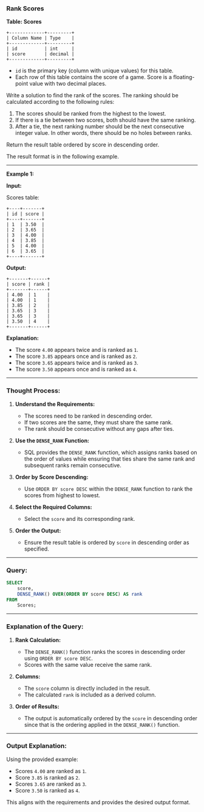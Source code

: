 ### Rank Scores

**Table: Scores**

```
+-------------+---------+
| Column Name | Type    |
+-------------+---------+
| id          | int     |
| score       | decimal |
+-------------+---------+
```
- `id` is the primary key (column with unique values) for this table.
- Each row of this table contains the score of a game. Score is a floating-point value with two decimal places.

Write a solution to find the rank of the scores. The ranking should be calculated according to the following rules:

1. The scores should be ranked from the highest to the lowest.
2. If there is a tie between two scores, both should have the same ranking.
3. After a tie, the next ranking number should be the next consecutive integer value. In other words, there should be no holes between ranks.

Return the result table ordered by score in descending order.

The result format is in the following example.

---

**Example 1:**

**Input:**

Scores table:

```
+----+-------+
| id | score |
+----+-------+
| 1  | 3.50  |
| 2  | 3.65  |
| 3  | 4.00  |
| 4  | 3.85  |
| 5  | 4.00  |
| 6  | 3.65  |
+----+-------+
```

**Output:**

```
+-------+------+
| score | rank |
+-------+------+
| 4.00  | 1    |
| 4.00  | 1    |
| 3.85  | 2    |
| 3.65  | 3    |
| 3.65  | 3    |
| 3.50  | 4    |
+-------+------+
```

**Explanation:**
- The score `4.00` appears twice and is ranked as `1`.
- The score `3.85` appears once and is ranked as `2`.
- The score `3.65` appears twice and is ranked as `3`.
- The score `3.50` appears once and is ranked as `4`.

---

### Thought Process:

1. **Understand the Requirements:**
   - The scores need to be ranked in descending order.
   - If two scores are the same, they must share the same rank.
   - The rank should be consecutive without any gaps after ties.

2. **Use the `DENSE_RANK` Function:**
   - SQL provides the `DENSE_RANK` function, which assigns ranks based on the order of values while ensuring that ties share the same rank and subsequent ranks remain consecutive.

3. **Order by Score Descending:**
   - Use `ORDER BY score DESC` within the `DENSE_RANK` function to rank the scores from highest to lowest.

4. **Select the Required Columns:**
   - Select the `score` and its corresponding rank.

5. **Order the Output:**
   - Ensure the result table is ordered by `score` in descending order as specified.

---

### Query:

```sql
SELECT 
    score,
    DENSE_RANK() OVER(ORDER BY score DESC) AS rank
FROM 
    Scores;
```

---

### Explanation of the Query:

1. **Rank Calculation:**
   - The `DENSE_RANK()` function ranks the scores in descending order using `ORDER BY score DESC`.
   - Scores with the same value receive the same rank.

2. **Columns:**
   - The `score` column is directly included in the result.
   - The calculated `rank` is included as a derived column.

3. **Order of Results:**
   - The output is automatically ordered by the `score` in descending order since that is the ordering applied in the `DENSE_RANK()` function.

---

### Output Explanation:

Using the provided example:

- Scores `4.00` are ranked as `1`.
- Score `3.85` is ranked as `2`.
- Scores `3.65` are ranked as `3`.
- Score `3.50` is ranked as `4`.

This aligns with the requirements and provides the desired output format.
